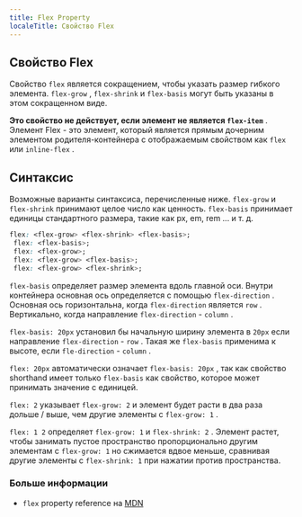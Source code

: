 ```yaml
---
title: Flex Property
localeTitle: Свойство Flex
---
```

## Свойство Flex

Свойство `flex` является сокращением, чтобы указать размер гибкого элемента. `flex-grow` , `flex-shrink` и `flex-basis` могут быть указаны в этом сокращенном виде.

**Это свойство не действует, если элемент не является `flex-item`** . Элемент Flex - это элемент, который является прямым дочерним элементом родителя-контейнера с отображаемым свойством как `flex` или `inline-flex` .

## Синтаксис

Возможные варианты синтаксиса, перечисленные ниже. `flex-grow` и `flex-shrink` принимают целое число как ценность. `flex-basis` принимает единицы стандартного размера, такие как px, em, rem ... и т. д.

```css
flex: <flex-grow> <flex-shrink> <flex-basis>; 
 flex: <flex-basis>; 
 flex: <flex-grow>; 
 flex: <flex-grow> <flex-basis>; 
 flex: <flex-grow> <flex-shrink>; 
```

`flex-basis` определяет размер элемента вдоль главной оси. Внутри контейнера основная ось определяется с помощью `flex-direction` . Основная ось горизонтальна, когда `flex-direction` является `row` . Вертикально, когда направление `flex-direction` - `column` .

`flex-basis: 20px` установил бы начальную ширину элемента в `20px` если направление `flex-direction` - `row` . Такая же `flex-basis` применима к высоте, если `fle-direction` - `column` .

`flex: 20px` автоматически означает `flex-basis: 20px` , так как свойство shorthand имеет только `flex-basis` как свойство, которое может принимать значение с единицей.

`flex: 2` указывает `flex-grow: 2` и элемент будет расти в два раза дольше / выше, чем другие элементы с `flex-grow: 1` .

`flex: 1 2` определяет `flex-grow: 1` и `flex-shrink: 2` . Элемент растет, чтобы занимать пустое пространство пропорционально другим элементам с `flex-grow: 1` но сжимается вдвое меньше, сравнивая другие элементы с `flex-shrink: 1` при нажатии против пространства.

### Больше информации

*   `flex` property reference на [MDN](https://developer.mozilla.org/en-US/docs/Web/CSS/flex)